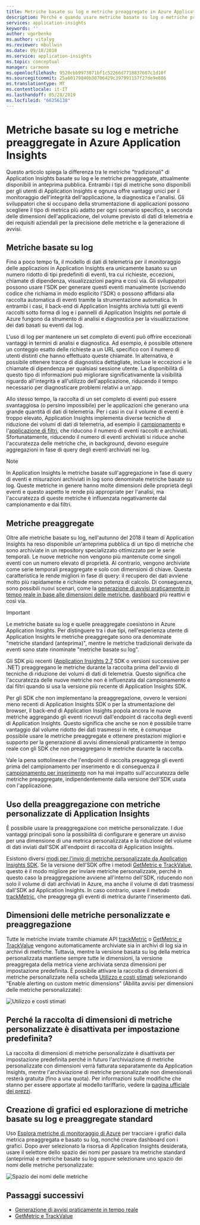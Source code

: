 ```yaml
---
title: Metriche basate su log e metriche preaggregate in Azure Application Insights | Microsoft Docs
description: Perché e quando usare metriche basate su log o metriche preaggregate in Azure Application Insights
services: application-insights
keywords: ''
author: vgorbenko
ms.author: vitalyg
ms.reviewer: mbullwin
ms.date: 09/18/2018
ms.service: application-insights
ms.topic: conceptual
manager: carmonm
ms.openlocfilehash: 9520cbb9973071bf1c52266d7718837607c1d10f
ms.sourcegitcommit: 25a60179840b30706429c397991157f27de9e886
ms.translationtype: MT
ms.contentlocale: it-IT
ms.lasthandoff: 05/28/2019
ms.locfileid: "66256138"
---
```

# <a name="log-based-and-pre-aggregated-metrics-in-application-insights"></a>Metriche basate su log e metriche preaggregate in Azure Application Insights

Questo articolo spiega la differenza tra le metriche "tradizionali" di Application Insights basate su log e le metriche preaggregate, attualmente disponibili in anteprima pubblica. Entrambi i tipi di metriche sono disponibili per gli utenti di Application Insights e ognuna offre vantaggi unici per il monitoraggio dell'integrità dell'applicazione, la diagnostica e l'analisi. Gli sviluppatori che si occupano della strumentazione di applicazioni possono scegliere il tipo di metrica più adatto per ogni scenario specifico, a seconda delle dimensioni dell'applicazione, del volume previsto di dati di telemetria e dei requisiti aziendali per la precisione delle metriche e la generazione di avvisi.

## <a name="log-based-metrics"></a>Metriche basate su log

Fino a poco tempo fa, il modello di dati di telemetria per il monitoraggio delle applicazioni in Application Insights era unicamente basato su un numero ridotto di tipi predefiniti di eventi, tra cui richieste, eccezioni, chiamate di dipendenza, visualizzazioni pagina e così via. Gli sviluppatori possono usare l'SDK per generare questi eventi manualmente (scrivendo codice che richiama in modo esplicito l'SDK) o possono affidarsi alla raccolta automatica di eventi tramite la strumentazione automatica. In entrambi i casi, il back-end di Application Insights archivia tutti gli eventi raccolti sotto forma di log e i pannelli di Application Insights nel portale di Azure fungono da strumento di analisi e diagnostica per la visualizzazione dei dati basati su eventi dai log.

L'uso di log per mantenere un set completo di eventi può offrire eccezionali vantaggi in termini di analisi e diagnostica. Ad esempio, è possibile ottenere un conteggio esatto delle richieste a un URL specifico con il numero di utenti distinti che hanno effettuato queste chiamate. In alternativa, è possibile ottenere tracce di diagnostica dettagliate, incluse le eccezioni e le chiamate di dipendenza per qualsiasi sessione utente. La disponibilità di questo tipo di informazioni può migliorare significativamente la visibilità riguardo all'integrità e all'utilizzo dell'applicazione, riducendo il tempo necessario per diagnosticare problemi relativi a un'app. 

Allo stesso tempo, la raccolta di un set completo di eventi può essere svantaggiosa (o persino impossibile) per le applicazioni che generano una grande quantità di dati di telemetria. Per i casi in cui il volume di eventi è troppo elevato, Application Insights implementa diverse tecniche di riduzione dei volumi di dati di telemetria, ad esempio il [campionamento](https://docs.microsoft.com/azure/application-insights/app-insights-sampling) e l'[applicazione di filtri](https://docs.microsoft.com/azure/application-insights/app-insights-api-filtering-sampling), che riducono il numero di eventi raccolti e archiviati. Sfortunatamente, riducendo il numero di eventi archiviati si riduce anche l'accuratezza delle metriche che, in background, devono eseguire aggregazioni in fase di query degli eventi archiviati nei log.

> [!NOTE]
> In Application Insights le metriche basate sull'aggregazione in fase di query di eventi e misurazioni archiviati in log sono denominate metriche basate su log. Queste metriche in genere hanno molte dimensioni delle proprietà degli eventi e questo aspetto le rende più appropriate per l'analisi, ma l'accuratezza di queste metriche è influenzata negativamente dal campionamento e dai filtri.

## <a name="pre-aggregated-metrics"></a>Metriche preaggregate

Oltre alle metriche basate su log, nell'autunno del 2018 il team di Application Insights ha reso disponibile un'anteprima pubblica di un tipo di metriche che sono archiviate in un repository specializzato ottimizzato per le serie temporali. Le nuove metriche non vengono più mantenute come singoli eventi con un numero elevato di proprietà. Al contrario, vengono archiviate come serie temporali preaggregate e solo con dimensioni di chiave. Questa caratteristica le rende migliori in fase di query: il recupero dei dati avviene molto più rapidamente e richiede meno potenza di calcolo. Di conseguenza, sono possibili nuovi scenari, come la [generazione di avvisi praticamente in tempo reale in base alle dimensioni delle metriche](https://docs.microsoft.com/azure/monitoring-and-diagnostics/monitoring-near-real-time-metric-alerts), [dashboard](https://docs.microsoft.com/azure/azure-monitor/app/overview-dashboard) più reattivi e così via.

> [!IMPORTANT]
> Le metriche basate su log e quelle preaggregate coesistono in Azure Application Insights. Per distinguere tra i due tipi, nell'esperienza utente di Application Insights le metriche preaggregate sono ora denominate "metriche standard (anteprima)", mentre le metriche tradizionali derivate da eventi sono state rinominate "metriche basate su log".

Gli SDK più recenti ([Application Insights 2.7](https://www.nuget.org/packages/Microsoft.ApplicationInsights/2.7.2) SDK o versioni successive per .NET) preaggregano le metriche durante la raccolta prima dell'avvio di tecniche di riduzione dei volumi di dati di telemetria. Questo significa che l'accuratezza delle nuove metriche non è influenzata dal campionamento e dai filtri quando si usa la versione più recente di Application Insights SDK.

Per gli SDK che non implementano la preaggregazione, ovvero le versioni meno recenti di Application Insights SDK o per la strumentazione del browser, il back-end di Application Insights popola ancora le nuove metriche aggregando gli eventi ricevuti dall'endpoint di raccolta degli eventi di Application Insights. Questo significa che anche se non è possibile trarre vantaggio dal volume ridotto dei dati trasmessi in rete, è comunque possibile usare le metriche preaggregate e ottenere prestazioni migliori e supporto per la generazione di avvisi dimensionali praticamente in tempo reale con gli SDK che non preaggregano le metriche durante la raccolta.

Vale la pena sottolineare che l'endpoint di raccolta preaggrega gli eventi prima del campionamento per inserimento e di conseguenza il [campionamento per inserimento](https://docs.microsoft.com/azure/application-insights/app-insights-sampling) non ha mai impatto sull'accuratezza delle metriche preaggregate, indipendentemente dalla versione dell'SDK usata con l'applicazione.  

## <a name="using-pre-aggregation-with-application-insights-custom-metrics"></a>Uso della preaggregazione con metriche personalizzate di Application Insights

È possibile usare la preaggregazione con metriche personalizzate. I due vantaggi principali sono la possibilità di configurare e generare un avviso per una dimensione di una metrica personalizzata e la riduzione del volume di dati inviati dall'SDK all'endpoint di raccolta di Application Insights.

Esistono diversi [modi per l'invio di metriche personalizzate da Application Insights SDK](https://docs.microsoft.com/azure/application-insights/app-insights-api-custom-events-metrics). Se la versione dell'SDK offre i metodi [GetMetric e TrackValue](https://docs.microsoft.com/azure/application-insights/app-insights-api-custom-events-metrics#getmetric), questo è il modo migliore per inviare metriche personalizzate, perché in questo caso la preaggregazione avviene all'interno dell'SDK, riducendo non solo il volume di dati archiviati in Azure, ma anche il volume di dati trasmessi dall'SDK ad Application Insights. In caso contrario, usare il metodo [trackMetric](https://docs.microsoft.com/azure/application-insights/app-insights-api-custom-events-metrics#trackmetric), che preaggrega gli eventi di metrica durante l'inserimento dati.

## <a name="custom-metrics-dimensions-and-pre-aggregation"></a>Dimensioni delle metriche personalizzate e preaggregazione

Tutte le metriche inviate tramite chiamate API [trackMetric](https://docs.microsoft.com/azure/application-insights/app-insights-api-custom-events-metrics#trackmetric) o [GetMetric e TrackValue](https://docs.microsoft.com/azure/application-insights/app-insights-api-custom-events-metrics#getmetric) vengono automaticamente archiviate sia in archivi di log sia in archivi di metriche. Tuttavia, mentre la versione basata su log della metrica personalizzata mantiene sempre tutte le dimensioni, la versione preaggregata della metrica viene archiviata senza dimensioni per impostazione predefinita. È possibile attivare la raccolta di dimensioni di metriche personalizzate nella scheda [Utilizzo e costi stimati](https://docs.microsoft.com/azure/application-insights/app-insights-pricing) selezionando "Enable alerting on custom metric dimensions" (Abilita avvisi per dimensioni delle metriche personalizzate): 

![Utilizzo e costi stimati](./media/pre-aggregated-metrics-log-metrics/001-cost.png)

## <a name="why-is-collection-of-custom-metrics-dimensions-turned-off-by-default"></a>Perché la raccolta di dimensioni di metriche personalizzate è disattivata per impostazione predefinita?

La raccolta di dimensioni di metriche personalizzate è disattivata per impostazione predefinita perché in futuro l'archiviazione di metriche personalizzate con dimensioni verrà fatturata separatamente da Application Insights, mentre l'archiviazione di metriche personalizzate non dimensionali resterà gratuita (fino a una quota). Per informazioni sulle modifiche che stanno per essere apportate al modello tariffario, vedere la [pagina ufficiale dei prezzi](https://azure.microsoft.com/pricing/details/monitor/).

## <a name="creating-charts-and-exploring-log-based-and-standard-pre-aggregated-metrics"></a>Creazione di grafici ed esplorazione di metriche basate su log e preaggregate standard

Uso [Esplora metriche di monitoraggio di Azure](../platform/metrics-getting-started.md) per tracciare i grafici dalla metrica preaggregata e basato su log, nonché creare dashboard con i grafici. Dopo aver selezionato la risorsa di Application Insights desiderata, usare il selettore dello spazio dei nomi per passare tra metriche standard (anteprima) e metriche basate su log oppure selezionare uno spazio dei nomi delle metriche personalizzate:

![Spazio dei nomi delle metriche](./media/pre-aggregated-metrics-log-metrics/002-metric-namespace.png)

## <a name="next-steps"></a>Passaggi successivi

* [Generazione di avvisi praticamente in tempo reale](https://docs.microsoft.com/azure/monitoring-and-diagnostics/monitoring-near-real-time-metric-alerts)
* [GetMetric e TrackValue](https://docs.microsoft.com/azure/application-insights/app-insights-api-custom-events-metrics#getmetric)